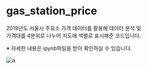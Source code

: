 # gas_station_price
2019년도 서울시 주유소 가격 데이터를 활용해 데이터 분석 및    
가격대를 4분위로 나누어 지도에 색별로 표시해준 코드입니다.  

※ 자세한 내용은 ipynb파일을 받아 확인하실 수 있습니다.

![a](https://user-images.githubusercontent.com/105038597/193801652-e160fd86-65e0-4a01-b4e5-2585df5744e6.gif)
